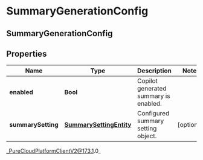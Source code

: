 # SummaryGenerationConfig

## SummaryGenerationConfig

## Properties

|Name | Type | Description | Notes|
|------------ | ------------- | ------------- | -------------|
| **enabled** | **Bool** | Copilot generated summary is enabled. | |
| **summarySetting** | [**SummarySettingEntity**](SummarySettingEntity) | Configured summary setting object. | [optional] |



_PureCloudPlatformClientV2@173.1.0_

